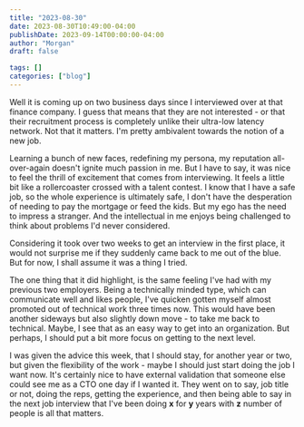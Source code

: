 ```yaml
---
title: "2023-08-30"
date: 2023-08-30T10:49:00-04:00
publishDate: 2023-09-14T00:00:00-04:00
author: "Morgan"
draft: false

tags: []
categories: ["blog"]
---
```

Well it is coming up on two business days since I interviewed over at that finance company. I guess that means that they are not interested - or that their recruitment process is completely unlike their ultra-low latency network. Not that it matters. I'm pretty ambivalent towards the notion of a new job.

Learning a bunch of new faces, redefining my persona, my reputation all-over-again doesn't ignite much passion in me. But I have to say, it was nice to feel the thrill of excitement that comes from interviewing. It feels a little bit like a rollercoaster crossed with a talent contest. I know that I have a safe job, so the whole experience is ultimately safe, I don't have the desperation of needing to pay the mortgage or feed the kids. But my ego has the need to impress a stranger. And the intellectual in me enjoys being challenged to think about problems I'd never considered.

Considering it took over two weeks to get an interview in the first place, it would not surprise me if they suddenly came back to me out of the blue. But for now, I shall assume it was a thing I tried.

The one thing that it did highlight, is the same feeling I've had with my previous two employers. Being a technically minded type, which can communicate well and likes people, I've quicken gotten myself almost promoted out of technical work three times now. This would have been another sideways but also slightly down move - to take me back to technical. Maybe, I see that as an easy way to get into an organization. But perhaps, I should put a bit more focus on getting to the next level.

I was given the advice this week, that I should stay, for another year or two, but given the flexibility of the work - maybe I should just start doing the job I want now. It's certainly nice to have external validation that someone else could see me as a CTO one day if I wanted it. They went on to say, job title or not, doing the reps, getting the experience, and then being able to say in the next job interview that I've been doing **x** for **y** years with **z** number of people is all that matters.
